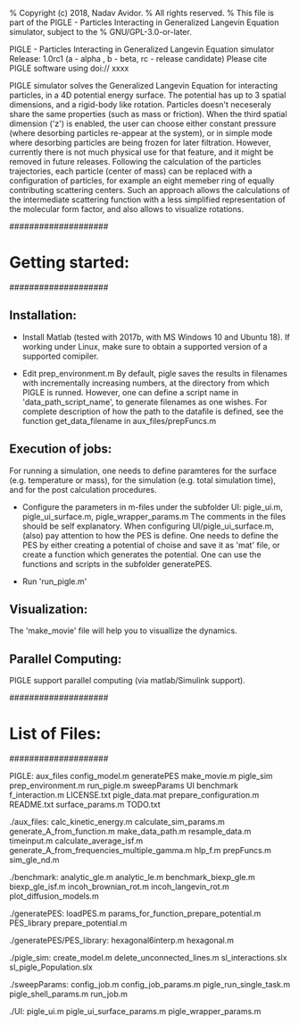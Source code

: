 % Copyright (c) 2018, Nadav Avidor.
% All rights reserved.
% This file is part of the PIGLE - Particles Interacting in Generalized Langevin Equation simulator, subject to the 
% GNU/GPL-3.0-or-later.

PIGLE - Particles Interacting in Generalized Langevin Equation simulator
Release: 1.0rc1 (a - alpha , b - beta, rc - release candidate)
Please cite PIGLE software using doi:// xxxx

PIGLE simulator solves the Generalized Langevin Equation for interacting particles, in a 4D potential energy surface.
The potential has up to 3 spatial dimensions, and a rigid-body like rotation. Particles doesn't neceseraly share the
same properties (such as mass or friction). When the third spatial dimension ('z') is enabled, the user can choose 
either constant pressure (where desorbing particles re-appear at the system), or in simple mode where desorbing particles
are being frozen for later filtration. However, currently there is not much physical use for that feature, and it might
be removed in future releases. Following the calculation of the particles trajectories, each particle (center of mass)
can be replaced with a configuration of particles, for example an eight memeber ring of equally contributing scattering
centers. Such an approach allows the calculations of the intermediate scattering function with a less simplified
representation of the molecular form factor, and also allows to visualize rotations.

####################
# Getting started: #
####################

Installation:
-------------

- Install Matlab (tested with 2017b, with MS Windows 10 and Ubuntu 18).
  If working under Linux, make sure to obtain a supported version of a supported comipiler.

- Edit prep_environment.m
  By default, pigle saves the results in filenames with incrementally increasing numbers, at the directory from which PIGLE is runned.
  However, one can define a script name in 'data_path_script_name', to generate filenames as one wishes.
  For complete description of how the path to the datafile is defined, see the function get_data_filename in aux_files/prepFuncs.m

Execution of jobs:
------------------
For running a simulation, one needs to define paramteres for the surface (e.g. temperature or mass),
for the simulation (e.g. total simulation time), and for the post calculation procedures.

- Configure the parameters in m-files under the subfolder UI: pigle_ui.m, pigle_ui_surface.m, pigle_wrapper_params.m
  The comments in the files should be self explanatory.
  When configuring UI/pigle_ui_surface.m, (also) pay attention to how the PES is define.  One needs to define the PES by either 
  creating a potential of choise and save it as 'mat' file, or create a function which generates the potential.
  One can use the functions and scripts in the subfolder generatePES.

- Run 'run_pigle.m'

Visualization:
--------------
The 'make_movie' file will help you to visuallize the dynamics.

Parallel Computing:
-------------------
PIGLE support parallel computing (via matlab/Simulink support).


####################
# List of Files:   #
####################

PIGLE:
aux_files        config_model.m   generatePES  make_movie.m     pigle_sim               prep_environment.m  run_pigle.m      sweepParams  UI
benchmark  f_interaction.m  LICENSE.txt  pigle_data.mat  prepare_configuration.m  README.txt          surface_params.m  TODO.txt

./aux_files:
calc_kinetic_energy.m    calculate_sim_params.m                        generate_A_from_function.m  make_data_path.m  resample_data.m  timeinput.m
calculate_average_isf.m  generate_A_from_frequencies_multiple_gamma.m  hlp_f.m                     prepFuncs.m       sim_gle_nd.m

./benchmark:
analytic_gle.m  analytic_le.m  benchmark_biexp_gle.m  biexp_gle_isf.m  incoh_brownian_rot.m  incoh_langevin_rot.m  plot_diffusion_models.m

./generatePES:
loadPES.m  params_for_function_prepare_potential.m  PES_library  prepare_potential.m

./generatePES/PES_library:
hexagonal6interp.m  hexagonal.m

./pigle_sim:
create_model.m  delete_unconnected_lines.m  sl_interactions.slx  sl_pigle_Population.slx

./sweepParams:
config_job.m  config_job_params.m  pigle_run_single_task.m  pigle_shell_params.m  run_job.m

./UI:
pigle_ui.m  pigle_ui_surface_params.m  pigle_wrapper_params.m



